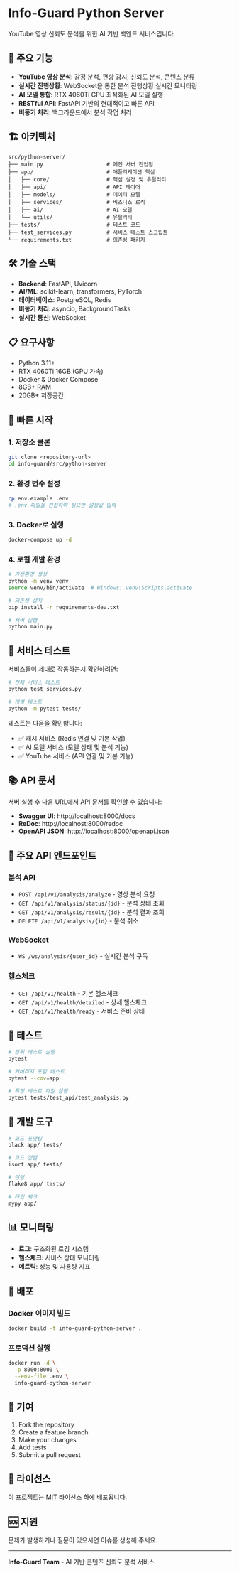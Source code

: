 # Info-Guard Python Server

YouTube 영상 신뢰도 분석을 위한 AI 기반 백엔드 서비스입니다.

## 🚀 주요 기능

- **YouTube 영상 분석**: 감정 분석, 편향 감지, 신뢰도 분석, 콘텐츠 분류
- **실시간 진행상황**: WebSocket을 통한 분석 진행상황 실시간 모니터링
- **AI 모델 통합**: RTX 4060Ti GPU 최적화된 AI 모델 실행
- **RESTful API**: FastAPI 기반의 현대적이고 빠른 API
- **비동기 처리**: 백그라운드에서 분석 작업 처리

## 🏗️ 아키텍처

```
src/python-server/
├── main.py                    # 메인 서버 진입점
├── app/                       # 애플리케이션 핵심
│   ├── core/                  # 핵심 설정 및 유틸리티
│   ├── api/                   # API 레이어
│   ├── models/                # 데이터 모델
│   ├── services/              # 비즈니스 로직
│   ├── ai/                    # AI 모델
│   └── utils/                 # 유틸리티
├── tests/                     # 테스트 코드
├── test_services.py           # 서비스 테스트 스크립트
└── requirements.txt           # 의존성 패키지
```

## 🛠️ 기술 스택

- **Backend**: FastAPI, Uvicorn
- **AI/ML**: scikit-learn, transformers, PyTorch
- **데이터베이스**: PostgreSQL, Redis
- **비동기 처리**: asyncio, BackgroundTasks
- **실시간 통신**: WebSocket

## 📋 요구사항

- Python 3.11+
- RTX 4060Ti 16GB (GPU 가속)
- Docker & Docker Compose
- 8GB+ RAM
- 20GB+ 저장공간

## 🚀 빠른 시작

### 1. 저장소 클론
```bash
git clone <repository-url>
cd info-guard/src/python-server
```

### 2. 환경 변수 설정
```bash
cp env.example .env
# .env 파일을 편집하여 필요한 설정값 입력
```

### 3. Docker로 실행
```bash
docker-compose up -d
```

### 4. 로컬 개발 환경
```bash
# 가상환경 생성
python -m venv venv
source venv/bin/activate  # Windows: venv\Scripts\activate

# 의존성 설치
pip install -r requirements-dev.txt

# 서버 실행
python main.py
```

## 🧪 서비스 테스트

서비스들이 제대로 작동하는지 확인하려면:

```bash
# 전체 서비스 테스트
python test_services.py

# 개별 테스트
python -m pytest tests/
```

테스트는 다음을 확인합니다:
- ✅ 캐시 서비스 (Redis 연결 및 기본 작업)
- ✅ AI 모델 서비스 (모델 상태 및 분석 기능)
- ✅ YouTube 서비스 (API 연결 및 기본 기능)

## 📚 API 문서

서버 실행 후 다음 URL에서 API 문서를 확인할 수 있습니다:

- **Swagger UI**: http://localhost:8000/docs
- **ReDoc**: http://localhost:8000/redoc
- **OpenAPI JSON**: http://localhost:8000/openapi.json

## 🔌 주요 API 엔드포인트

### 분석 API
- `POST /api/v1/analysis/analyze` - 영상 분석 요청
- `GET /api/v1/analysis/status/{id}` - 분석 상태 조회
- `GET /api/v1/analysis/result/{id}` - 분석 결과 조회
- `DELETE /api/v1/analysis/{id}` - 분석 취소

### WebSocket
- `WS /ws/analysis/{user_id}` - 실시간 분석 구독

### 헬스체크
- `GET /api/v1/health` - 기본 헬스체크
- `GET /api/v1/health/detailed` - 상세 헬스체크
- `GET /api/v1/health/ready` - 서비스 준비 상태

## 🧪 테스트

```bash
# 단위 테스트 실행
pytest

# 커버리지 포함 테스트
pytest --cov=app

# 특정 테스트 파일 실행
pytest tests/test_api/test_analysis.py
```

## 🔧 개발 도구

```bash
# 코드 포맷팅
black app/ tests/

# 코드 정렬
isort app/ tests/

# 린팅
flake8 app/ tests/

# 타입 체크
mypy app/
```

## 📊 모니터링

- **로그**: 구조화된 로깅 시스템
- **헬스체크**: 서비스 상태 모니터링
- **메트릭**: 성능 및 사용량 지표

## 🚀 배포

### Docker 이미지 빌드
```bash
docker build -t info-guard-python-server .
```

### 프로덕션 실행
```bash
docker run -d \
  -p 8000:8000 \
  --env-file .env \
  info-guard-python-server
```

## 🤝 기여

1. Fork the repository
2. Create a feature branch
3. Make your changes
4. Add tests
5. Submit a pull request

## 📄 라이선스

이 프로젝트는 MIT 라이선스 하에 배포됩니다.

## 🆘 지원

문제가 발생하거나 질문이 있으시면 이슈를 생성해 주세요.

---

**Info-Guard Team** - AI 기반 콘텐츠 신뢰도 분석 서비스
